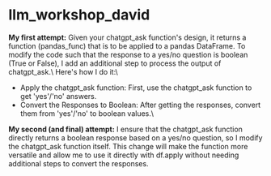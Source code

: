 # llm_workshop_david
**My first attempt:** 
Given your chatgpt_ask function's design, it returns a function (pandas_func) that is to be applied to a pandas DataFrame. To modify the code such that the response to a yes/no question is boolean (True or False), I add an additional step to process the output of chatgpt_ask.\\
Here's how I  do it:\\
- Apply the chatgpt_ask function: First, use the chatgpt_ask function to get 'yes'/'no' answers.
- Convert the Responses to Boolean: After getting the responses, convert them from 'yes'/'no' to boolean values.\\


**My second (and final) attempt:** 
I ensure that the chatgpt_ask function directly returns a boolean response based on a yes/no question, so I modify the chatgpt_ask function itself. This change will make the function more versatile and allow me to use it directly with df.apply without needing additional steps to convert the responses.
